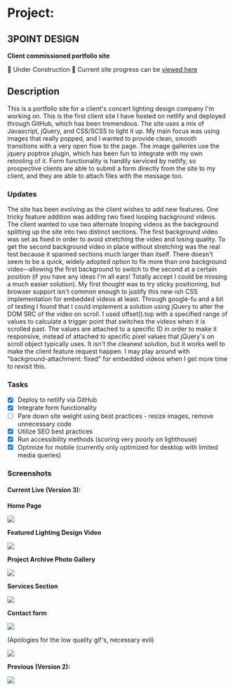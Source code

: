 
# Project:

## 3POINT DESIGN

**Client commissioned portfolio site**

:construction:  Under Construction  :construction:  Current site progress can be [viewed here](https://3pointdesign.net/) 

## Description

This is a portfolio site for a client's concert lighting design company I'm working on. This is the first client site I have hosted on netlify and deployed through GitHub, which has been tremendous. The site uses a mix of Javascript, jQuery, and CSS/SCSS to light it up. My main focus was using images that really popped, and I wanted to provide clean, smooth transitions with a very open flow to the page. The image galleries use the jquery poptrox plugin, which has been fun to integrate with my own retooling of it. Form functionality is handily serviced by netlify, so prospective clients are able to submit a form directly from the site to my client, and they are able to attach files with the message too. 

### Updates

The site has been evolving as the client wishes to add new features. One tricky feature addition was adding two fixed looping background videos. The client wanted to use two alternate looping videos as the background splitting up the site into two distinct sections. The first background video was set as fixed in order to avoid stretching the video and losing quality. To get the second background video in place without stretching was the real test because it spanned sections much larger than itself. There doesn't seem to be a quick, widely adopted option to fix more than one background video--allowing the first background to switch to the second at a certain position (if you have any ideas I'm all ears! Totally accept I could be missing a much easier solution). My first thought was to try sticky positioning, but browser support isn't common enough to justify this new-ish CSS implementation for embedded videos at least. Through google-fu and a bit of testing I found that I could implement a solution using jQuery to alter the DOM SRC of the video on scroll. I used offset().top with a specified range of values to calculate a trigger point that switches the videos when it is scrolled past. The values are attached to a specific ID in order to make it responsive, instead of attached to specific pixel values that jQuery's on scroll object typically uses. It isn't the cleanest solution, but it works well to make the client feature request happen. I may play around with "background-attachment: fixed" for embedded videos when I get more time to revisit this.

### Tasks
- [x] Deploy to netlify via GitHub
- [x] Integrate form functionality
- [ ] Pare down site weight using best practices
      - resize images, remove unnecessary code
- [x] Utilize SEO best practices
- [x] Run accessibility methods (scoring very poorly on lighthouse)
- [x] Optimize for mobile (currently only optimized for desktop with limited media queries)

### Screenshots

#### Current Live (Version 3):

**Home Page**

<img src="https://i.imgur.com/PkobUjK.jpg">

**Featured Lighting Design Video**

<img src="https://i.imgur.com/ZOxgHIX.png">

**Project Archive Photo Gallery**

<img src="https://i.imgur.com/nhfENkb.png">

**Services Section**

<img src="https://i.imgur.com/IlQvkhw.png">

**Contact form**

<img src="https://i.imgur.com/h5uvar0.png">


(Apologies for the low quality gif's, necessary evil)

<img src="https://media.giphy.com/media/6YmdDO1wIXJ1Gih9hl/giphy-downsized.gif">



**Previous (Version 2):**

<img src="https://media.giphy.com/media/9veaR1BLlkRBKpXsfG/giphy-downsized.gif">


